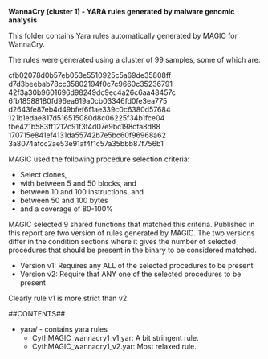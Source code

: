**WannaCry (cluster 1) - YARA rules generated by malware genomic analysis**

This folder contains Yara rules automatically generated by MAGIC for WannaCry. 

The rules were generated using a cluster of 99 samples, some of which are:

   cfb02078d0b57eb053e5510925c5a69de35808ff
   d7d3beebab78cc35802194f0c7c9660c35236791
   42f3a30b9601696d98249dc9ec4a26c6aa48457c
   6fb18588180fd96ea619a0cb03346fd0fe3ea775
   d2643fe87eb4d49bfef6f1ae339c0c6380d57684
   121b1edae817d516515080d8c06225f34b1fce04
   fbe421b583ff1212c91f3f4d07e9bc198cfa8d88
   170715e841ef4131da55742b7e5bc60f96968a62
   3a8074afcc2ae53e91af4f1c57a35bbb87f756b1

MAGIC used the following procedure selection criteria:

   - Select clones,
   - with between 5 and 50 blocks, and
   - between 10 and 100 instructions, and
   - between 50 and 100 bytes
   - and a coverage of 80-100%

MAGIC selected 9 shared functions that matched this criteria. Published in this report are two version of rules generated by MAGIC. The two versions differ in the condition sections where it gives the number of selected procedures that should be present in the binary to be considered matched.

   - Version v1: Requires any ALL of the selected procedures to be present
   - Version v2: Require that ANY one of the selected procedures to be present

Clearly rule v1 is more strict than v2.

##CONTENTS##

* yara/ - contains yara rules
   - CythMAGIC_wannacry1_v1.yar: A bit stringent rule. 
   - CythMAGIC_wannacry1_v2.yar: Most relaxed rule.
   


